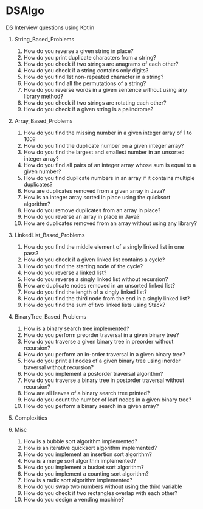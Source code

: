 # DSAlgo
DS Interview questions using Kotlin
1) String_Based_Problems

      1) How do you reverse a given string in place?
      2) How do you print duplicate characters from a string?
      3) How do you check if two strings are anagrams of each other?
      4) How do you check if a string contains only digits?
      5) How do you find 1st non-repeated character in a string?
      6) How do you find all the permutations of a string? 
      7) How do you reverse words in a given sentence without using any library method? 
      8) How do you check if two strings are rotating each other? 
      9) How do you check if a given string is a palindrome? 

2) Array_Based_Problems
      1) How do you find the missing number in a given integer array of 1 to 100?
      2) How do you find the duplicate number on a given integer array?
      3) How do you find the largest and smallest number in an unsorted integer array?
      4) How do you find all pairs of an integer array whose sum is equal to a given number?
      5) How do you find duplicate numbers in an array if it contains multiple duplicates?
      6) How are duplicates removed from a given array in Java?
      7) How is an integer array sorted in place using the quicksort algorithm?
      8) How do you remove duplicates from an array in place?
      9) How do you reverse an array in place in Java?
      10) How are duplicates removed from an array without using any library?
4) LinkedList_Based_Problems
      1) How do you find the middle element of a singly linked list in one pass?
      2) How do you check if a given linked list contains a cycle?
      3) How do you find the starting node of the cycle?
      4) How do you reverse a linked list?
      5) How do you reverse a singly linked list without recursion?
      6) How are duplicate nodes removed in an unsorted linked list?
      7) How do you find the length of a singly linked list?
      8) How do you find the third node from the end in a singly linked list?
      9) How do you find the sum of two linked lists using Stack? 
5) BinaryTree_Based_Problems
      1) How is a binary search tree implemented?
      2) How do you perform preorder traversal in a given binary tree?
      3) How do you traverse a given binary tree in preorder without recursion?
      4) How do you perform an in-order traversal in a given binary tree?
      5) How do you print all nodes of a given binary tree using inorder traversal without recursion?
      6) How do you implement a postorder traversal algorithm?
      7) How do you traverse a binary tree in postorder traversal without recursion?
      8) How are all leaves of a binary search tree printed?
      9) How do you count the number of leaf nodes in a given binary tree?
      10) How do you perform a binary search in a given array? 
6) Complexities
7) Misc
     1) How is a bubble sort algorithm implemented?
     2) How is an iterative quicksort algorithm implemented?
     3) How do you implement an insertion sort algorithm?
     4) How is a merge sort algorithm implemented?
     5) How do you implement a bucket sort algorithm?
     6) How do you implement a counting sort algorithm?
     7) How is a radix sort algorithm implemented?
     8) How do you swap two numbers without using the third variable
     9) How do you check if two rectangles overlap with each other?
     10) How do you design a vending machine? 
